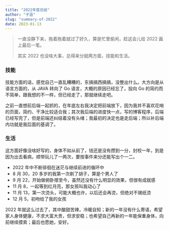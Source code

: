 ```yaml
---
title: "2022年度总结"
author: "子涵"
slug: "summary-of-2022"
date: 2023-01-13
---
```


> 一直没静下来，拖着拖着就过了好久，算是忙里偷闲，趁这会儿给 2022 画上最后一笔。
>
> 其实 2022 也没啥大事，总得来分就两方面，技能和生活。

### 技能

技能方面的话，感觉自己一直乱糟糟的，东搞搞西搞搞，没整出什么。大方向是从语言方面的，从 JAVA 转向了 Go 语言，大概的原因已经忘了，投向 Go 的简约而不简单，跟我想的不一样，但已经走了，那就继续走吧。

之前一直想前后端一起抓的，在年底左右我决定把前端放下，因为我并不喜欢花哨的页面，简约、干净比较适合我；其次我后端的进度快一点，写的博客程序，后端已经写完了，但是前端还纠结着没有头绪；我最初的决定也是走后端；所以补后端内功就是我后面的基调了。

### 生活

这方面好像没啥好写的，身体不如从前了，钱还是没有攒到一分，封校一年，到是因为出去看病，顺带玩儿了一两次，要按事件来分还能写出个一二。

- 2022 年中不断徘徊在迷茫与继续前进的循环中
- 8 月 30，20 多岁的我第一次剃了胡子，算是个男人了
- 9 月 22，开始做俯卧撑至今，虽然还没有什么明显的效果，但很有成就感
- 11 月 8，一起等到红月亮，那女孩叫我动心了
- 11 月 13，第一次烫头，可能大概也许，以后还会再烫，但绝对不锡纸烫
- 12 月 5，初吻给了我的女孩

2022 年就这么过去了，其中酸甜苦辣，冷暖自知；新的一年没有什么寄语，希望家人身体健康，不求大富大贵，但求安稳；也希望自己再新的一年能保重身体，向前继续摸索；最后也愿她，安好。
